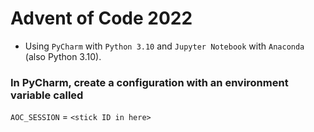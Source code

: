 # Advent of Code 2022

- Using `PyCharm` with `Python 3.10` and `Jupyter Notebook` with `Anaconda` (also Python 3.10).

### In PyCharm, create a configuration with an environment variable called
`AOC_SESSION` = `<stick ID in here>`
